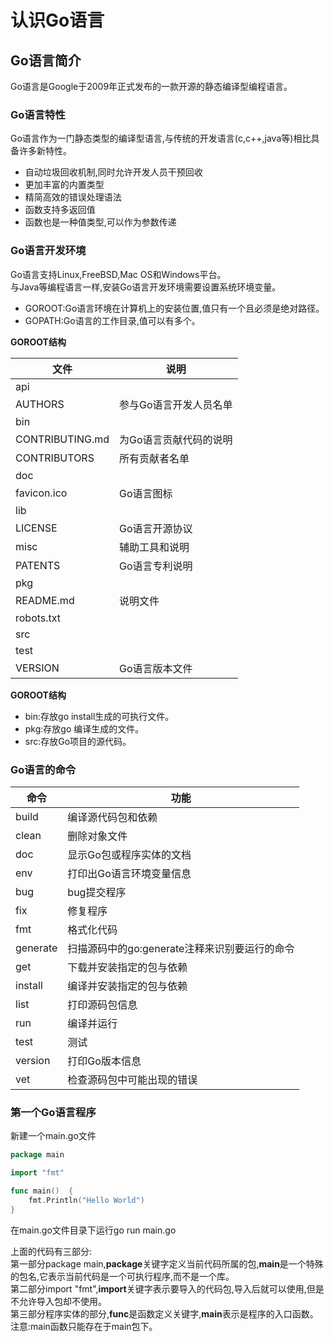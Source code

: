 # 认识Go语言
## Go语言简介
Go语言是Google于2009年正式发布的一款开源的静态编译型编程语言。  
### Go语言特性
Go语言作为一门静态类型的编译型语言,与传统的开发语言(c,c++,java等)相比具备许多新特性。

- 自动垃圾回收机制,同时允许开发人员干预回收
- 更加丰富的内置类型
- 精简高效的错误处理语法
- 函数支持多返回值
- 函数也是一种值类型,可以作为参数传递
### Go语言开发环境
Go语言支持Linux,FreeBSD,Mac OS和Windows平台。  
与Java等编程语言一样,安装Go语言开发环境需要设置系统环境变量。
- GOROOT:Go语言环境在计算机上的安装位置,值只有一个且必须是绝对路径。  
- GOPATH:Go语言的工作目录,值可以有多个。  

**GOROOT结构** 

|   文件  |   说明   |
|--------|---------|
|api ||
|AUTHORS|参与Go语言开发人员名单|
|bin||
|CONTRIBUTING.md|为Go语言贡献代码的说明|
|CONTRIBUTORS |所有贡献者名单|
|doc||
|favicon.ico|Go语言图标|
|lib||
|LICENSE|Go语言开源协议|
|misc|辅助工具和说明|
|PATENTS|Go语言专利说明|
|pkg||
|README.md|说明文件|
|robots.txt||
|src||
|test||
|VERSION|Go语言版本文件|

**GOROOT结构** 

- bin:存放go install生成的可执行文件。
- pkg:存放go 编译生成的文件。
- src:存放Go项目的源代码。
### Go语言的命令
|   命令  |   功能   |
|--------|---------|
|build|编译源代码包和依赖|
|clean|删除对象文件|
|doc|显示Go包或程序实体的文档|
|env|打印出Go语言环境变量信息|
|bug|bug提交程序|
|fix|修复程序|
|fmt|格式化代码|
|generate|扫描源码中的go:generate注释来识别要运行的命令|
|get|下载并安装指定的包与依赖|
|install|编译并安装指定的包与依赖|
|list|打印源码包信息|
|run|编译并运行|
|test|测试|
|version|打印Go版本信息|
|vet|检查源码包中可能出现的错误|
### 第一个Go语言程序
新建一个main.go文件
```go
package main

import "fmt"

func main()  {
    fmt.Println("Hello World")
}
```
在main.go文件目录下运行go run main.go  

上面的代码有三部分:  
第一部分package main,**package**关键字定义当前代码所属的包,**main**是一个特殊的包名,它表示当前代码是一个可执行程序,而不是一个库。  
第二部分import "fmt",**import**关键字表示要导入的代码包,导入后就可以使用,但是不允许导入包却不使用。  
第三部分程序实体的部分,**func**是函数定义关键字,**main**表示是程序的入口函数。注意:main函数只能存在于main包下。


